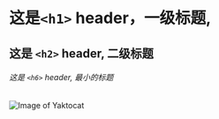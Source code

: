 # 这是`<h1>` header，一级标题,
## 这是 `<h2>` header, 二级标题
###### 这是 `<h6>` header, 最小的标题


![Image of Yaktocat](https://octodex.github.com/images/yaktocat.png)
